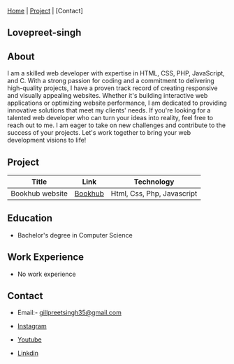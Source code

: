 [Home](index.markdown) | [Project]() | [Contact]
## Lovepreet-singh


## About
I am a skilled web developer with expertise in HTML, CSS, PHP, JavaScript, and C. With a strong passion for coding and a commitment to delivering high-quality projects, I have a proven track record of creating responsive and visually appealing websites. Whether it's building interactive web applications or optimizing website performance, I am dedicated to providing innovative solutions that meet my clients' needs. If you're looking for a talented web developer who can turn your ideas into reality, feel free to reach out to me. I am eager to take on new challenges and contribute to the success of your projects. Let's work together to bring your web development visions to life!

## Project

|Title|Link|Technology|
|-----|----|----------|
|Bookhub website|[Bookhub](https://github.com/Lovepreet-G/Book-Selling-Website)|Html, Css, Php, Javascript|


## Education
- Bachelor's degree in Computer Science

## Work Experience
- No work experience

## Contact

- Email:- gillpreetsingh35@gmail.com

- [Instagram](https://instagram.com/lovepreett.gilll?igshid=MjEwN2IyYWYwYw==)

- [Youtube](https://youtube.com/@Rivalers4)

- [Linkdin](https://www.linkedin.com/in/lovepreet-singh-b1771718a)




